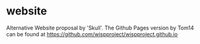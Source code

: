 # website

Alternative Website proposal by 'Skull'. The Github Pages version by Tom14 can be found at https://github.com/wispproject/wispproject.github.io
